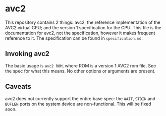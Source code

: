 # avc2

This repository contains 2 things: avc2, the reference implementation of the AVC2 virtual CPU; and the version 1 specification for the CPU. This file is the documentation for avc2, not the specification, however it makes frequent reference to it. The specification can be found in `specification.md`. 

## Invoking avc2

The basic usage is `avc2 ROM`, where ROM is a version 1 AVC2 rom file. See the spec for what this means. No other options or arguments are present.

## Caveats

avc2 does not currently support the entire base spec: the `WAIT`, `STDIN` and `BUFLEN` ports on the system device are non-functional. This will be fixed soon.
